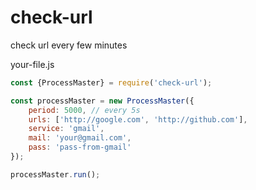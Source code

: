 # check-url
check url every few minutes

your-file.js
```javascript
const {ProcessMaster} = require('check-url');

const processMaster = new ProcessMaster({
    period: 5000, // every 5s
    urls: ['http://google.com', 'http://github.com'],
    service: 'gmail',
    mail: 'your@gmail.com',
    pass: 'pass-from-gmail'
});

processMaster.run();
```
